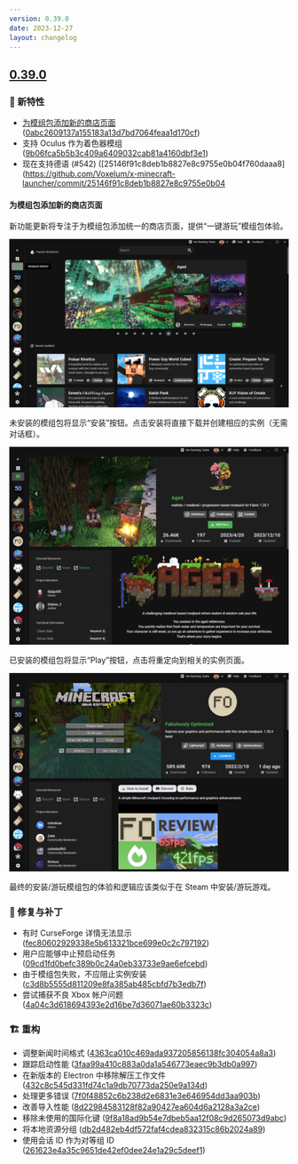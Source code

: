 ```yaml
---
version: 0.39.0
date: 2023-12-27
layout: changelog
---
```

## [0.39.0](#0.39.0)
### 🚀 新特性

- [为模组包添加新的商店页面](#为模组包添加新的商店页面) ([0abc2609137a155183a13d7bd7064feaa1d170cf](https://github.com/Voxelum/x-minecraft-launcher/commit/0abc2609137a155183a13d7bd7064feaa1d170cf))
- 支持 Oculus 作为着色器模组 ([9b06fca5b5b3c409a6409032cab81a4160dbf3e1](https://github.com/Voxelum/x-minecraft-launcher/commit/9b06fca5b5b3c409a6409032cab81a4160dbf3e1))
- 现在支持德语 (#542) ([25146f91c8deb1b8827e8c9755e0b04f760daaa8](https://github.com/Voxelum/x-minecraft-launcher/commit/25146f91c8deb1b8827e8c9755e0b04

#### 为模组包添加新的商店页面

新功能更新将专注于为模组包添加统一的商店页面，提供“一键游玩”模组包体验。

![store](../../../assets/store.png)

未安装的模组包将显示“安装”按钮。点击安装将直接下载并创建相应的实例（无需对话框）。

![store-not-installed](../../../assets/store-not-installed.png)

已安装的模组包将显示“Play”按钮，点击将重定向到相关的实例页面。

![store-installed](../../../assets/store-installed.png)

最终的安装/游玩模组包的体验和逻辑应该类似于在 Steam 中安装/游玩游戏。

### 🐛 修复与补丁

- 有时 CurseForge 详情无法显示 ([fec80602929338e5b613321bce699e0c2c797192](https://github.com/Voxelum/x-minecraft-launcher/commit/fec80602929338e5b613321bce699e0c2c797192))
- 用户应能够中止预启动任务 ([09cd1fd0befc389b0c24a0eb33733e9ae6efcebd](https://github.com/Voxelum/x-minecraft-launcher/commit/09cd1fd0befc389b0c24a0eb33733e9ae6efcebd))
- 由于模组包失败，不应阻止实例安装 ([c3d8b5555d811209e8fa385ab485cbfd7b3edb7f](https://github.com/Voxelum/x-minecraft-launcher/commit/c3d8b5555d811209e8fa385ab485cbfd7b3edb7f))
- 尝试捕获不良 Xbox 帐户问题 ([4a04c3d618694393e2d16be7d36071ae60b3323c](https://github.com/Voxelum/x-minecraft-launcher/commit/4a04c3d618694393e2d16be7d36071ae60b3323c))

### 🏗️ 重构

- 调整新闻时间格式 ([4363ca010c469ada937205856138fc304054a8a3](https://github.com/Voxelum/x-minecraft-launcher/commit/4363ca010c469ada937205856138fc304054a8a3))
- 跟踪启动性能 ([3faa99a410c883a0da1a546773eaec9b3db0a997](https://github.com/Voxelum/x-minecraft-launcher/commit/3faa99a410c883a0da1a546773eaec9b3db0a997))
- 在新版本的 Electron 中移除解压工作文件 ([432c8c545d331fd74c1a9db70773da250e9a134d](https://github.com/Voxelum/x-minecraft-launcher/commit/432c8c545d331fd74c1a9db70773da250e9a134d))
- 处理更多错误 ([7f0f48852c6b238d2e6831e3e646954dd3aa903b](https://github.com/Voxelum/x-minecraft-launcher/commit/7f0f48852c6b238d2e6831e3e646954dd3aa903b))
- 改善导入性能 ([8d22984583128f82a90427ea604d6a2128a3a2ce](https://github.com/Voxelum/x-minecraft-launcher/commit/8d22984583128f82a90427ea604d6a2128a3a2ce))
- 移除未使用的国际化键 ([9f8a18ad9b54e7dbeb5aa12f08c9d265073d9abc](https://github.com/Voxelum/x-minecraft-launcher/commit/9f8a18ad9b54e7dbeb5aa12f08c9d265073d9abc))
- 将本地资源分组 ([db2d482eb4df572faf4cdea832315c86b2024a89](https://github.com/Voxelum/x-minecraft-launcher/commit/db2d482eb4df572faf4cdea832315c86b2024a89))
- 使用会话 ID 作为对等组 ID ([261623e4a35c9651de42ef0dee24e1a29c5deef1](https://github.com/Voxelum/x-minecraft-launcher/commit/261623e4a35c9651de42ef0dee24e1a29c5deef1))
